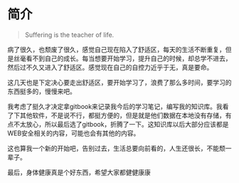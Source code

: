 # 简介

> Suffering is the teacher of life.



病了很久，也颓废了很久，感觉自己现在陷入了舒适区，每天的生活不断重复，但是丝毫看不到自己的成长。每当想要开始学习，提升自己的时候，却总学不进去，然后过不久又进入了舒适区。感觉现在自己的自控力近乎于无，真是要命。

这几天也是下定决心要走出舒适区，要开始学习了，浪费了那么多时间，要学习的东西挺多的，慢慢来吧。



我考虑了挺久才决定拿gitbook来记录我今后的学习笔记，编写我的知识库。我看了下其他软件，不是说不行，都挺方便的，但是就是他们数据在本地没有存储，有点不太放心，所以最后选了gitbook，折腾了一下。这知识库以后大部分应该都是WEB安全相关的内容，可能也会有其他的内容。

这也算我一个新的开始吧，告别过去，生活总要向前看的，人生还很长，不能颓一辈子。

最后，身体健康真是个好东西，希望大家都健健康康




